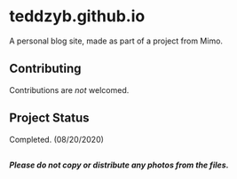 # teddzyb.github.io

A personal blog site, made as part of a project from Mimo.

## Contributing

Contributions are _not_ welcomed.

## Project Status

Completed. (08/20/2020)
##

***Please do not copy or distribute any photos from the files.***
